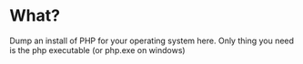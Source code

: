 # What?

Dump an install of PHP for your operating system here. Only thing you need
is the php executable (or php.exe on windows)
